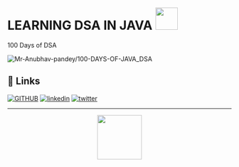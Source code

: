 
# LEARNING DSA IN JAVA <img src="https://media.giphy.com/media/mGcNjsfWAjY5AEZNw6/giphy.gif" width="50"></h2>

100 Days of DSA 
<p align="left"> <img src="https://komarev.com/ghpvc/?username=Mr-Anubhav-pandey&label=Repo%20views&color=0e75b6&style=flat" alt="Mr-Anubhav-pandey/100-DAYS-OF-JAVA_DSA" /> </p>
   

## 🔗 Links
[![GITHUB](https://img.shields.io/badge/my_portfolio-000?style=for-the-badge&logo=ko-fi&logoColor=white)](https://github.com/Mr-Anubhav-pandey)
[![linkedin](https://img.shields.io/badge/linkedin-0A66C2?style=for-the-badge&logo=linkedin&logoColor=white)](https://www.linkedin.com/in/anubhavpandey88/)
[![twitter](https://img.shields.io/badge/twitter-1DA1F2?style=for-the-badge&logo=twitter&logoColor=white)](https://twitter.com/)

_________________________________________________________________________________________________________________________________________________________________________


<div id="header" align="center">
  <img src="https://media.giphy.com/media/M9gbBd9nbDrOTu1Mqx/giphy.gif" width="100"/>
</div>
